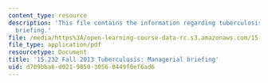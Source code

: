 ```yaml
---
content_type: resource
description: 'This file contains the information regarding tuberculosis: managerial
  briefing.'
file: /media/https%3A/open-learning-course-data-rc.s3.amazonaws.com/15-232-business-model-innovation-global-health-in-frontier-markets-fall-2013/d709bba6d021985030568449f0ef6ad6_MIT15_232F13_a1_tb_01.pdf
file_type: application/pdf
resourcetype: Document
title: '15.232 Fall 2013 Tuberculosis: Managerial briefing'
uid: d709bba6-d021-9850-3056-8449f0ef6ad6
---
```

